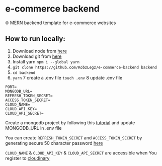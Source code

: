 # e-commerce backend
🌐 MERN backend template for e-commerce websites

## How to run locally:
1. Download node from <a href="https://nodejs.org/en/download/">here</a>
2. Download git from <a href="https://git-scm.com/downloads">here</a>
3. Install yarn ```npm i --global yarn```
4. ```git clone https://github.com/RobzLegz/e-commerce-backend backend```
5. ```cd backend```
6. ```yarn```
7 create a .env file ```touch .env```
8 update .env file
```
PORT=
MONGODB_URL=
REFRESH_TOKEN_SECRET=
ACCESS_TOKEN_SECRET=
CLOUD_NAME=
CLOUD_API_KEY=
CLOUD_API_SECRET=
```
<p>Create a mongodb project by following this <a href="https://www.youtube.com/watch?v=6utzRKiBZt0">tutorial</a> and update MONGODB_URL in .env file</p>
<p>You can create <code>REFRESH_TOKEN_SECRET</code> and <code>ACCESS_TOKEN_SECRET</code> by generating secure 50 character password <a href="https://passwordsgenerator.net/">here</a></p>
<p><code>CLOUD_NAME</code> & <code>CLOUD_API_KEY</code> & <code>CLOUD_API_SECRET</code> are accessible when You register to <a href="https://cloudinary.com/">cloudinary</a>
